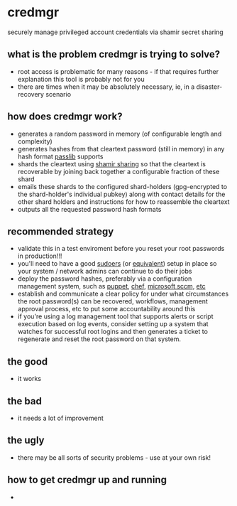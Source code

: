 credmgr
=======

securely manage privileged account credentials via shamir secret sharing

what is the problem credmgr is trying to solve?
-----------------------------------------------
- root access is problematic for many reasons - if that requires further explanation this tool is probably not for you
- there are times when it may be absolutely necessary, ie, in a disaster-recovery scenario

how does credmgr work?
----------------------
- generates a random password in memory (of configurable length and complexity)
- generates hashes from that cleartext password (still in memory) in any hash format [passlib](http://packages.python.org/passlib/lib/passlib.hash.html) supports
- shards the cleartext using [shamir sharing](http://en.wikipedia.org/wiki/Shamir%27s_Secret_Sharing) so that the cleartext is recoverable by joining back together a configurable fraction of these shard
- emails these shards to the configured shard-holders (gpg-encrypted to the shard-holder's individual pubkey) along with contact details for the other shard holders and instructions for how to reassemble the cleartext
- outputs all the requested password hash formats

recommended strategy
--------------------
- validate this in a test enviroment before you reset your root passwords in production!!!
- you'll need to have a good [sudoers](http://en.wikipedia.org/wiki/Sudo) (or [equivalent](http://en.wikipedia.org/wiki/Comparison_of_privilege_authorization_features)) setup in place so your system / network admins can continue to do their jobs
- deploy the password hashes, preferably via a configuration management system, such as [puppet](http://puppetlabs.com/), [chef](http://www.opscode.com/chef/), [microsoft sccm](https://www.microsoft.com/en-us/server-cloud/system-center/configuration-manager-2012.aspx), [etc](https://en.wikipedia.org/wiki/Comparison_of_open_source_configuration_management_software)
- establish and communicate a clear policy for under what circumstances the root password(s) can be recovered, workflows, management approval process, etc to put some accountability around this
- if you're using a log management tool that supports alerts or script execution based on log events, consider setting up a system that watches for successful root logins and then generates a ticket to regenerate and reset the root password on that system.


the good
--------
- it works

the bad
-------
- it needs a lot of improvement

the ugly
--------
- there may be all sorts of security problems - use at your own risk!

how to get credmgr up and running
---------------------------------
- 
